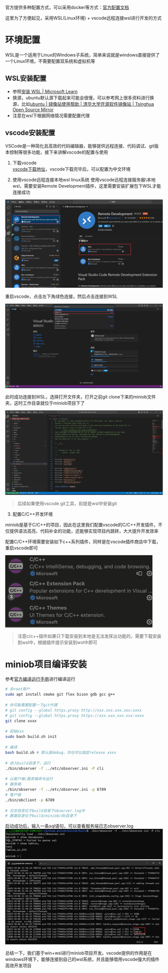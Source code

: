 官方提供多种配置方式，可以采用docker等方式：[官方配置文档](https://oceanbase.github.io/miniob/dev-env/how_to_dev_in_docker_container_by_vscode.html)

这里为了方便起见，采用WSL(Linux环境) + vscode远程连接wsl进行开发的方式

# 环境配置

WSL是一个适用于Linux的Windows子系统，简单来说就是windows直接提供了一个Linux环境，不需要配置双系统和虚拟机等<br>

## WSL安装配置
- 参照[安装 WSL | Microsoft Learn](https://learn.microsoft.com/zh-cn/windows/wsl/install)
- 换源，ubuntu默认源下载起来可能会很慢，可以参考网上很多资料进行换源，比如[ubuntu | 镜像站使用帮助 | 清华大学开源软件镜像站 | Tsinghua Open Source Mirror](https://mirrors.tuna.tsinghua.edu.cn/help/ubuntu/)
- 注意在wsl下根据网络情况需要配置代理 <br>

## vscode安装配置
VSCode是一种简化且高效的代码编辑器，能够提供远程连接、代码调试、git版本控制等很多功能，接下来讲解vscode的配置与使用

1. 下载vscode    
[vscode下载地址](https://code.visualstudio.com/download)，vscode下载完毕后，可以配置为中文环境

2. 使用vscode远程连接本地wsl linux系统 
使用vscode远程连接服务器\本地wsl，需要安装Remote Development插件，这里需要安装扩展包下WSL才能连接成功  
   
![image](images/env-config1.png)   
  
重启vscode，点击左下角绿色连接，然后点击连接到WSL    

![image](images/env-config2.png)

此时成功连接到WSL，选择打开文件夹，打开之前git clone下来的miniob文件夹，这时工作目录就位于miniob项目下了    

![image](images/env-config3.png)

> 后续如果使用vscode git工具，前提是wsl中安装git
    
3. 配置C/C++开发环境

miniob是基于C/C++的项目，因此在这里我们配置vscode的C/C++开发插件，不仅提供语法高亮、代码补全的功能，还能够实现项目内跳转，大大提升开发效率

配置C/C++环境需要安装如下c++系列插件，同样是在vscode插件商店中下载，重启vscode即可   
 
![image](images/env-config4.png)    

> 注意c/c++插件如果只下载安装到本地是无法发挥出功能的，需要下载安装到wsl中，根据插件提示安装到wsl中即可    
    
# miniob项目编译安装

参考[官方编译运行手册](https://oceanbase.github.io/miniob/how_to_build.html)进行编译运行

```bash
# 非root用户
sudo apt install cmake git flex bison gdb gcc g++

# 你可能需要配置一下git代理
# git config --global https.proxy http://xxx.xxx.xxx.xxx:xxxx
# git config --global https.proxy https://xxx.xxx.xxx.xxx:xxxx
git clone xxxx

# 初始xxx
sudo bash build.sh init

# 编译
bash build.sh # 默认是debug，你也可以指定release xxxx

# 进入build目录下，运行
./bin/observer -f ../etc/observer.ini -P cli

# 以客户端\服务端命令运行
# 服务端
./bin/observer -f ../etc/observer.ini -p 6789
# 客户端
./bin/obclient -p 6789

# 日志信息位于build目录下observer.log中
# 数据目录位于build/miniob/db目录下
```
启动成功后，输入一条sql语句，可以查看服务端日志observer.log
![image](images/env-config5.png)
![image](images/env-config6.png)


总结一下，我们基于win+wsl进行miniob项目开发。vscode提供的作用是在windows环境下，能够连接到自己的wsl系统，并且能够借用vscode强大的插件高效开发项目








